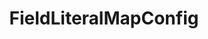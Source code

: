 ---
optionsClassName: FieldLiteralMapConfig
optionsClassFullName: MigrationTools._EngineV1.Configuration.FieldMap.FieldLiteralMapConfig
configurationSamples:
- name: default
  description: 
  code: >-
    {
      "$type": "FieldLiteralMapConfig",
      "WorkItemTypeName": "*",
      "targetField": "System.Status",
      "value": "New"
    }
  sampleFor: MigrationTools._EngineV1.Configuration.FieldMap.FieldLiteralMapConfig
description: Sets a field on the `target` to b a specific value.
className: FieldLiteralMapConfig
typeName: FieldMaps
architecture: v2
options:
- parameterName: targetField
  type: String
  description: missng XML code comments
  defaultValue: missng XML code comments
- parameterName: value
  type: String
  description: missng XML code comments
  defaultValue: missng XML code comments
- parameterName: WorkItemTypeName
  type: String
  description: missng XML code comments
  defaultValue: missng XML code comments
status: ready
processingTarget: Work Item Field
classFile: /src/MigrationTools/_EngineV1/Configuration/FieldMap/FieldLiteralMapConfig.cs
optionsClassFile: /src/MigrationTools/_EngineV1/Configuration/FieldMap/FieldLiteralMapConfig.cs

redirectFrom:
- /Reference/v2/FieldMaps/FieldLiteralMapConfig/
layout: reference
toc: true
permalink: /Reference/FieldMaps/FieldLiteralMapConfig/
title: FieldLiteralMapConfig
categories:
- FieldMaps
- v2
topics:
- topic: notes
  path: /FieldMaps/FieldLiteralMapConfig-notes.md
  exists: false
  markdown: ''
- topic: introduction
  path: /FieldMaps/FieldLiteralMapConfig-introduction.md
  exists: false
  markdown: ''

---
